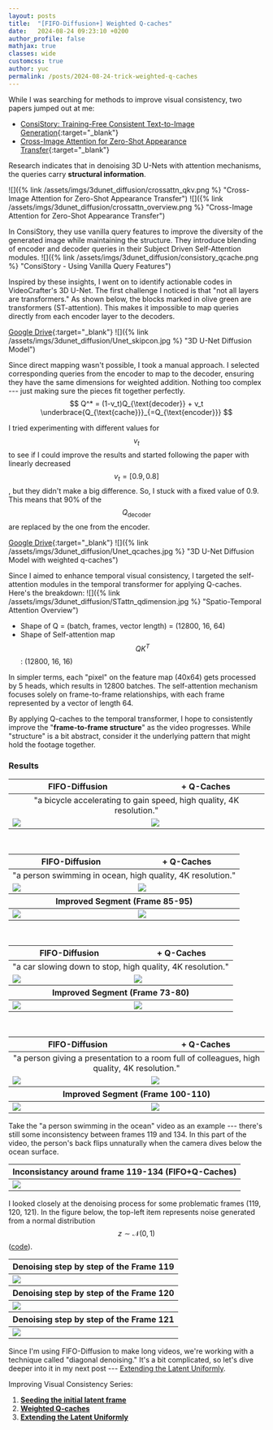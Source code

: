 ```yaml
---
layout: posts
title:  "[FIFO-Diffusion+] Weighted Q-caches"
date:   2024-08-24 09:23:10 +0200
author_profile: false
mathjax: true
classes: wide
customcss: true
author: yuc
permalink: /posts/2024-08-24-trick-weighted-q-caches
---
```



While I was searching for methods to improve visual consistency, two papers jumped out at me:

- [ConsiStory: Training-Free Consistent Text-to-Image Generation](https://arxiv.org/abs/2402.03286){:target="_blank"}
- [Cross-Image Attention for Zero-Shot Appearance Transfer](https://arxiv.org/abs/2311.03335){:target="_blank"}

Research indicates that in denoising 3D U-Nets with attention mechanisms, the queries carry **structural information**.

![]({% link /assets/imgs/3dunet_diffusion/crossattn_qkv.png %} "Cross-Image Attention for Zero-Shot Appearance Transfer")
![]({% link /assets/imgs/3dunet_diffusion/crossattn_overview.png %} "Cross-Image Attention for Zero-Shot Appearance Transfer")

In ConsiStory, they use vanilla query features to improve the diversity of the generated image while maintaining the structure. They introduce blending of encoder and decoder queries in their Subject Driven Self-Attention modules.
![]({% link /assets/imgs/3dunet_diffusion/consistory_qcache.png %} "ConsiStory - Using Vanilla Query Features")

Inspired by these insights, I went on to identify actionable codes in VideoCrafter's 3D U-Net. The first challenge I noticed is that "not all layers are transformers." As shown below, the blocks marked in olive green are transformers (ST-attention). This makes it impossible to map queries directly from each encoder layer to the decoders. 

[Google Drive](https://drive.google.com/file/d/1cby3S2QylL4r9XakL8y7ZPpwErPuM3VU/view?usp=drive_link){:target="_blank"}
![]({% link /assets/imgs/3dunet_diffusion/Unet_skipcon.jpg %} "3D U-Net Diffusion Model")

Since direct mapping wasn't possible, I took a manual approach. I selected corresponding queries from the encoder to map to the decoder, ensuring they have the same dimensions for weighted addition. Nothing too complex --- just making sure the pieces fit together perfectly.
$$ 
Q^* = (1-v_t)Q_{\text{decoder}} + v_t \underbrace{Q_{\text{cache}}}_{=Q_{\text{encoder}}}
$$

I tried experimenting with different values for $$v_t$$ to see if I could improve the results and started following the paper with linearly decreased $$v_t=[0.9, 0.8]$$, but they didn't make a big difference. So, I stuck with a fixed value of 0.9. This means that 90% of the $$Q_{\text{decoder}}$$ are replaced by the one from the encoder.

<!-- We test with linearly decreased $$v_t=[0.9, 0.8]$$, but didn't find it more effective. so i stick to simplie fixed scalar $$v_t=0.9$$, which means that the $$Q_{\text{cache}}$$ from encoder replace 90% of the $$Q_{\text{decoder}}$$. -->

[Google Drive](https://drive.google.com/file/d/1DUwz0NqpvYYC1DO5IQSItORpL2nW-G5C/view?usp=drive_link){:target="_blank"}
![]({% link /assets/imgs/3dunet_diffusion/Unet_qcaches.jpg %} "3D U-Net Diffusion Model with weighted q-caches")

Since I aimed to enhance temporal visual consistency, I targeted the self-attention modules in the temporal transformer for applying Q-caches. Here's the breakdown:
![]({% link /assets/imgs/3dunet_diffusion/STattn_qdimension.jpg %} "Spatio-Temporal Attention Overview")
- Shape of Q = (batch, frames, vector length) = (12800, 16, 64)
- Shape of Self-attention map $$QK^T$$: (12800, 16, 16)

In simpler terms, each "pixel" on the feature map (40x64) gets processed by 5 heads, which results in 12800 batches. The self-attention mechanism focuses solely on frame-to-frame relationships, with each frame represented by a vector of length 64.

By applying Q-caches to the temporal transformer, I hope to consistently improve the "**frame-to-frame structure**" as the video progresses. While "structure" is a bit abstract, consider it the underlying pattern that might hold the footage together.

### Results


<table class="center">
<thead>
    <tr>
        <th>FIFO-Diffusion</th>
        <th>+ Q-Caches</th>
    </tr>
</thead>
<tbody>
<tr><td style="text-align:center;" colspan="2">"a bicycle accelerating to gain speed, high quality, 4K resolution."</td></tr>
<tr>
    <td><img src="/assets/imgs/a_bicycle_accelerating_to_gain_speed/fifo_origin.gif"/></td>
    <td><img src="/assets/imgs/a_bicycle_accelerating_to_gain_speed/TTqcache_attn1_weighted90.gif"/></td>
</tr>
</tbody>
<!-- <thead>
    <tr>
        <th colspan="2">Improved Segment (Frame 85-95)</th>
    </tr>
</thead>
<tbody>
<tr>
    <td><img src="/assets/imgs/a_bicycle_accelerating_to_gain_speed/85-95_fifo/body_flipping.gif"/></td>
    <td><img src="/assets/imgs/a_bicycle_accelerating_to_gain_speed/85-95_TTqcache_attn1_weighted90/body_flipping.gif"/></td>
</tr>
</tbody> -->
</table>
<br>
<table class="center">
<thead>
    <tr>
        <th>FIFO-Diffusion</th>
        <th>+ Q-Caches</th>
    </tr>
</thead>
<tbody>
<tr><td style="text-align:center;" colspan="2">"a person swimming in ocean, high quality, 4K resolution."</td></tr>
<tr>
    <td><img src="/assets/imgs/a_person_swimming_in_ocean/fifo_origin.gif"/></td>
    <td><img src="/assets/imgs/a_person_swimming_in_ocean/TTqcache_attn1_weighted90_2.gif"/></td>
</tr>
</tbody>

<thead>
    <tr>
        <th colspan="2">Improved Segment (Frame 85-95)</th>
    </tr>
</thead>
<tbody>
<tr>
    <td><img src="/assets/imgs/a_person_swimming_in_ocean/85-95_fifo/body_flipping.gif"/></td>
    <td><img src="/assets/imgs/a_person_swimming_in_ocean/85-95_TTqcache_attn1_weighted90/body_flipping.gif"/></td>
</tr>
</tbody>
</table>
<br>
<table class="center">
<thead>
    <tr>
        <th>FIFO-Diffusion</th>
        <th>+ Q-Caches</th>
    </tr>
</thead>
<tbody>
<tr><td style="text-align:center;" colspan="2">"a car slowing down to stop, high quality, 4K resolution."</td></tr>
<tr>
    <td><img src="/assets/imgs/a_car_slowing_down_to_stop/fifo.gif"/></td>
    <td><img src="/assets/imgs/a_car_slowing_down_to_stop/TTqcache_attn1_weighted90.gif"/></td>
</tr>
</tbody>

<thead>
    <tr>
        <th colspan="2">Improved Segment (Frame 73-80)</th>
    </tr>
</thead>
<tbody>
<tr>
    <td><img src="/assets/imgs/a_car_slowing_down_to_stop/fifo_73-80/animation.gif"/></td>
    <td><img src="/assets/imgs/a_car_slowing_down_to_stop/TTqcache_attn1_weighted90_73-80/animation.gif"/></td>
</tr>
</tbody>
</table>

<!-- a person giving a presentation to a room full of colleagues, high quality, 4K resolution. -->
<br>
<table class="center">
<thead>
    <tr>
        <th>FIFO-Diffusion</th>
        <th>+ Q-Caches</th>
    </tr>
</thead>
<tbody>
<tr><td style="text-align:center;" colspan="2">"a person giving a presentation to a room full of colleagues, high quality, 4K resolution."</td></tr>
<tr>
    <td><img src="/assets/imgs/a_person_giving_a_presentation_to_a_room_full_of_colleagues/fifo.gif"/></td>
    <td><img src="/assets/imgs/a_person_giving_a_presentation_to_a_room_full_of_colleagues/TTqcache_attn1_weighted90.gif"/></td>
</tr>
</tbody>

<thead>
    <tr>
        <th colspan="2">Improved Segment (Frame 100-110)</th>
    </tr>
</thead>
<tbody>
<tr>
    <td><img src="/assets/imgs/a_person_giving_a_presentation_to_a_room_full_of_colleagues/fifo_segment/animation.gif"/></td>
    <td><img src="/assets/imgs/a_person_giving_a_presentation_to_a_room_full_of_colleagues/TTqcache_attn1_weighted90_segment/animation.gif"/></td>
</tr>
</tbody>
</table>
Take the "a person swimming in the ocean" video as an example --- there's still some inconsistency between frames 119 and 134. In this part of the video, the person's back flips unnaturally when the camera dives below the ocean surface.

<table class="center">
<thead>
    <tr>
        <th>Inconsistancy around frame 119-134 (FIFO+Q-Caches)</th>
    </tr>
</thead>
<tbody>
<tr>
    <td><img src="/assets/imgs/a_person_swimming_in_ocean/119-136_TTqcache_attn1_weighted90/animation.gif"/></td>
</tr>
</tbody>
</table>

I looked closely at the denoising process for some problematic frames (119, 120, 121). In the figure below, the top-left item represents noise generated from a normal distribution $$z \sim \mathcal{N}(0, 1)$$ ([code](https://github.com/jjihwan/FIFO-Diffusion_public/blob/4ef71d4d89b578e5d2f6c9c8c108ab45b5738baf/scripts/evaluation/funcs.py#L42)).

<table class="center">
<thead>
    <tr>
        <th colspan="2">Denoising step by step of the Frame 119</th>
    </tr>
</thead>
<tbody>
<tr>
    <td colspan="2"><img src="/assets/imgs/a_person_swimming_in_ocean/denoise_119_8.jpg"/></td>
</tr>
</tbody>
<thead>
    <tr>
        <th colspan="2">Denoising step by step of the Frame 120</th>
    </tr>
</thead>
<tbody>
<tr>
    <td colspan="2"><img src="/assets/imgs/a_person_swimming_in_ocean/denoise_120_8.jpg"/></td>
</tr>
</tbody>
<thead>
    <tr>
        <th colspan="2">Denoising step by step of the Frame 121</th>
    </tr>
</thead>
<tbody>
<tr>
    <td colspan="2"><img src="/assets/imgs/a_person_swimming_in_ocean/denoise_121_8.jpg"/></td>
</tr>
</tbody>
</table>

Since I'm using FIFO-Diffusion to make long videos, we're working with a technique called "diagonal denoising." It's a bit complicated, so let's dive deeper into it in my next post --- [Extending the Latent Uniformly](/posts/2024-08-27-trick-uniform-latent).

Improving Visual Consistency Series:

1. **[Seeding the initial latent frame](/posts/2024-08-22-trick-seeding-initial-frame)**
2. **[Weighted Q-caches](/posts/2024-08-24-trick-weighted-q-caches)**
3. **[Extending the Latent Uniformly](/posts/2024-08-27-trick-uniform-latent)**